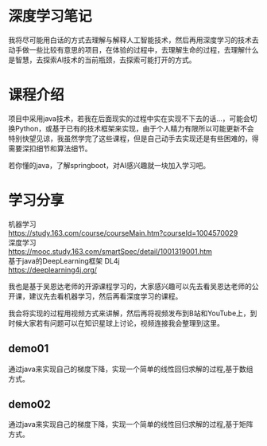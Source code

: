 # 深度学习笔记
我将尽可能用白话的方式去理解与解释人工智能技术，然后再用深度学习的技术去动手做一些比较有意思的项目，在体验的过程中，去理解生命的过程，去理解什么是智慧，去探索AI技术的当前瓶颈，去探索可能打开的方式。

# 课程介绍
项目中采用java技术，若我在后面现实的过程中实在实现不下去的话...，可能会切换Python，或基于已有的技术框架来实现，由于个人精力有限所以可能更新不会特别快望见谅，我虽然学完了这些课程，但是自己动手去实现还是有些困难的，得需要深扣细节和算法细节。

若你懂的java，了解springboot，对AI感兴趣就一块加入学习吧。

# 学习分享
机器学习  
https://study.163.com/course/courseMain.htm?courseId=1004570029   
深度学习   
https://mooc.study.163.com/smartSpec/detail/1001319001.htm  
基于java的DeepLearning框架 DL4j  
https://deeplearning4j.org/  

我也是基于吴恩达老师的开源课程学习的，大家感兴趣可以先去看吴恩达老师的公开课，建议先去看机器学习，然后再看深度学习的课程。

我会将实现的过程用视频方式来讲解，然后再将视频发布到B站和YouTube上，到时候大家若有问题可以在知识星球上讨论，视频连接我会整理到这里。



## demo01
通过java来实现自己的梯度下降，实现一个简单的线性回归求解的过程,基于数组方式。

## demo02
通过java来实现自己的梯度下降，实现一个简单的线性回归求解的过程,基于矩阵方式。






